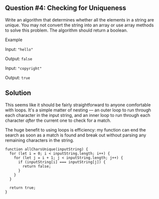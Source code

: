 ## Question #4: Checking for Uniqueness
Write an algorithm that determines whether all the elements in a string are unique. You may not convert the string into an array or use array methods to solve this problem. The algorithm should return a boolean.

Example

Input: `"hello"`

Output: `false`

Input: `"copyright"`

Output: `true`

## Solution
This seems like it should be fairly straightforward to anyone comfortable with loops. It's a simple matter of nesting — an outer loop to run through each character in the input string, and an inner loop to run through each character *after* the current one to check for a match.

The huge benefit to using loops is efficiency: my function can end the search as soon as a match is found and break out without parsing any remaining characters in the string.

```
function allCharsUnique(inputString) {
  for (let i = 0; i < inputString.length; i++) {
    for (let j = i + 1; j < inputString.length; j++) {
      if (inputString[i] === inputString[j]) {
        return false;
      }
    }
  }

  return true;
}
```